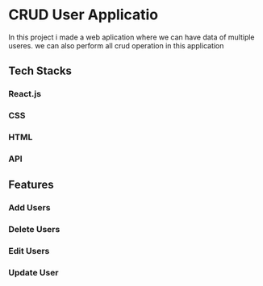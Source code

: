 # CRUD User Applicatio
In this project i made a web aplication where we can have data of multiple useres. we can also perform all crud operation in this application

## Tech Stacks
### React.js
### CSS
### HTML
### API

## Features
### Add Users
### Delete Users
### Edit Users
### Update User
